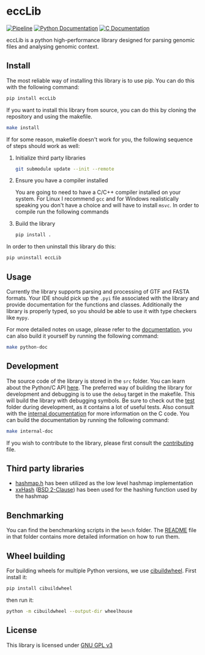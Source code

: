 # eccLib

[![Pipeline](https://gitlab.platinum.edu.pl/eccdna/eccLib/badges/main/pipeline.svg)](https://gitlab.platinum.edu.pl/eccdna/eccLib/-/commits/main)
[![Python Documentation](https://img.shields.io/badge/Documentation-Python-blue)](https://gitlab-pages.platinum.edu.pl/eccdna/eccLib/)
[![C Documentation](https://img.shields.io/badge/Documentation-C-green)](https://gitlab-pages.platinum.edu.pl/eccdna/eccLib/internal/)

eccLib is a python high-performance library designed for parsing genomic files
and analysing genomic context.

## Install

The most reliable way of installing this library is to use pip. You can do this
with the following command:

```Bash
pip install eccLib
```

If you want to install this library from source, you can do this by cloning the
repository and using the makefile.

```Bash
make install
```

If for some reason, makefile doesn't work for you, the following sequence of
steps should work as well:

1. Initialize third party libraries

   ```sh
   git submodule update --init --remote
   ```

2. Ensure you have a compiler installed

   You are going to need to have a C/C++ compiler installed on your system. For
   Linux I recommend `gcc` and for Windows realistically speaking you don't
   have a choice and will have to install `msvc`. In order to compile run the
   following commands

3. Build the library

   ```Bash
   pip install .
   ```

In order to then uninstall this library do this:

```Bash
pip uninstall eccLib
```

## Usage

Currently the library supports parsing and processing of GTF and FASTA formats.
Your IDE should pick up the `.pyi` file associated with the library and provide
documentation for the functions and classes. Additionally the library is
properly typed, so you should be able to use it with type checkers like `mypy`.

For more detailed notes on usage, please refer to the
[documentation](https://gitlab-pages.platinum.edu.pl/eccdna/eccLib/), you can also
build it yourself by running the following command:

```Bash
make python-doc
```

## Development

The source code of the library is stored in the `src` folder. You can learn
about the Python/C API [here](https://docs.python.org/3/c-api/index.html).
The preferred way of building the library for development and debugging is to
use the `debug` target in the makefile. This will build the library with
debugging symbols. Be sure to check out the [test](./test/) folder during
development, as it contains a lot of useful tests. Also consult with the
[internal documentation](https://gitlab-pages.platinum.edu.pl/eccdna/eccLib/internal/)
for more information on the C code. You can build the documentation by running
the following command:

```Bash
make internal-doc
```

If you wish to contribute to the library, please first consult the
[contributing](./CONTRIBUTING.md) file.

## Third party libraries

- [hashmap.h](https://github.com/sheredom/hashmap.h) has been utilized as the
  low level hashmap implementation
- [xxHash](https://github.com/Cyan4973/xxHash)
  ([BSD 2-Clause](./xxHash/LICENSE)) has been used for the hashing function used
  by the hashmap

## Benchmarking

You can find the benchmarking scripts in the `bench` folder. The
[README](./bench/README.md) file in that folder contains more detailed
information on how to run them.

## Wheel building

For building wheels for multiple Python versions, we use
[cibuildwheel](https://github.com/pypa/cibuildwheel). First install it:

```sh
pip install cibuildwheel
```

then run it:

```sh
python -m cibuildwheel --output-dir wheelhouse
```

## License

This library is licensed under
[GNU GPL v3](https://www.gnu.org/licenses/gpl-3.0.html)
